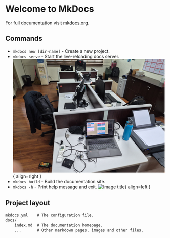 # Welcome to MkDocs

For full documentation visit [mkdocs.org](https://www.mkdocs.org).

## Commands

* `mkdocs new [dir-name]` - Create a new project.
* `mkdocs serve` - Start the live-reloading docs server.
![Image title](img/office.jpeg){ align=right }
* `mkdocs build` - Build the documentation site.
* `mkdocs -h` - Print help message and exit.
![Image title](https://dummyimage.com/600x400/eee/aaa){ align=left }
## Project layout
    mkdocs.yml    # The configuration file.
    docs/
        index.md  # The documentation homepage.
        ...       # Other markdown pages, images and other files.
